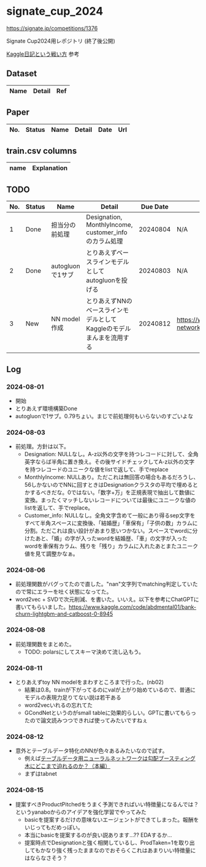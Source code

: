 # signate_cup_2024
https://signate.jp/competitions/1376

Signate Cup2024用レポジトリ (終了後公開)

[Kaggle日記という戦い方](https://zenn.dev/fkubota/articles/3d8afb0e919b555ef068) 参考

## Dataset

|Name|Detail|Ref|
|---|---|---|

## Paper

|No.|Status|Name|Detail|Date|Url|
|---|---|---|---|---|---|

## train.csv columns

|name|Explanation|
|----|----|

## TODO

|No.|Status|Name|Detail|Due Date|URL|
|---|---|---|---|---|---|
| 1 | Done | 担当分の前処理 | Designation, MonthlyIncome, customer_infoのカラム処理  | 20240804 | N/A |
| 2 | Done | autogluonで1サブ | とりあえずベースラインモデルとしてautogluonを投げる | 20240803 | N/A |
| 3 | New | NN model作成 | とりあえずNNのベースラインモデルとしてKaggleのモデルまんまを流用する | 20240812 | https://www.kaggle.com/code/takakookuda/neural-network-based-solution-tensorflow-98-5 |

## Log

### 2024-08-01

- 開始
- とりあえず環境構築Done
- autogluonで1サブ。0.79ちょい。まじで前処理何もいらないのすごいよな

### 2024-08-03

- 前処理。方針は以下。
  - Designation: NULLなし。A-z以外の文字を持つレコードに対して、全角英字ならば半角に置き換え。その後サイドチェックしてA-z以外の文字を持つレコードのユニークな値をlistで返して、手でreplace
  - MonthlyIncome: NULLあり。ただこれは無回答の場合もあるだろうし、56しかないのでNNに回すときはDesignationクラスタの平均で埋めるとかするべきだな。0ではない。「数字+万」を正規表現で抽出して数値に変換。まったくマッチしないレコードについては最後にユニークな値のlistを返して、手でreplace。
  - Customer_info: NULLなし。全角文字含めて一般にあり得るsep文字をすべて半角スペースに変換後、「結婚歴」「車保有」「子供の数」カラムに分割。ただこれは良い設計があまり思いつかない。スペースでwordに分けたあと、「婚」の字が入ったwordを結婚歴、「車」の文字が入ったwordを車保有カラム、残りを「残り」カラムに入れたあとまたユニーク値を見て調整かなぁ。

### 2024-08-06

- 前処理関数がバグってたので直した。"nan"文字列でmatching判定していたので常にエラーを吐く状態になってた。
- word2vec + SVDで次元削減、を書いた。いいえ。以下を参考にChatGPTに書いてもらいました。https://www.kaggle.com/code/abdmental01/bank-churn-lightgbm-and-catboost-0-8945

### 2024-08-08

- 前処理関数をまとめた。
  - TODO: polarsにしてスキーマ決めて流し込もう。

### 2024-08-11

- とりあえずtoy NN modelをまわすところまで行った。(nb02)
  - 結果は0.8。trainが下がってるのにvalが上がり始めているので、普通にモデルの表現力足りてない説は若干ある
  - word2vecいれるの忘れてた
  - GCondNetというのがsmall tableに効果的らしい。GPTに書いてもらったので論文読みつつできれば使ってみたいですねぇ

### 2024-08-12

- 意外とテーブルデータ特化のNNが色々あるみたいなので試す。
  - 例えば[テーブルデータ用ニューラルネットワークは勾配ブースティング木にどこまで迫れるのか？（本編）](https://note.com/japan_d2/n/nf8023bf90f8f)
  - まずはtabnet

### 2024-08-15

- 提案すべきProductPitchedをうまく予測できればいい特徴量になるんでは？というyanaboからのアイデアを強化学習でやってみた
  - basicを提案するだけの意味ないエージェントができてしまった。報酬をいじってもだめっぽい。
  - 本当にbasicを提案するのが良い説あります...?? EDAするか...
  - 提案時点でDesignationと強く相関しているし、ProdTaken=1を取り出してもかなり強く残ったままなのでおそらくこれはあまりいい特徴量にはならなさそう？
